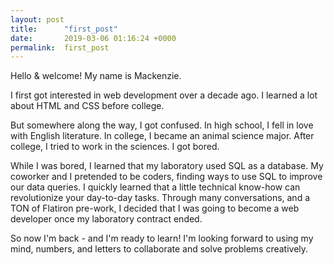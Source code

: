 ```yaml
---
layout: post
title:      "first_post"
date:       2019-03-06 01:16:24 +0000
permalink:  first_post
---
```



Hello & welcome! My name is Mackenzie.

I first got interested in web development over a decade ago. I learned a lot about HTML and CSS before college.

But somewhere along the way, I got confused. In high school, I fell in love with English literature. In college, I became an animal science major. After college, I tried to work in the sciences. I got bored.

While I was bored, I learned that my laboratory used SQL as a database. My coworker and I pretended to be coders, finding ways to use SQL to improve our data queries. I quickly learned that a little technical know-how can revolutionize your day-to-day tasks. Through many conversations, and a TON of Flatiron pre-work, I decided that I was going to become a web developer once my laboratory contract ended.

So now I'm back - and I'm ready to learn! I'm looking forward to using my mind, numbers, and letters to collaborate and solve problems creatively.
